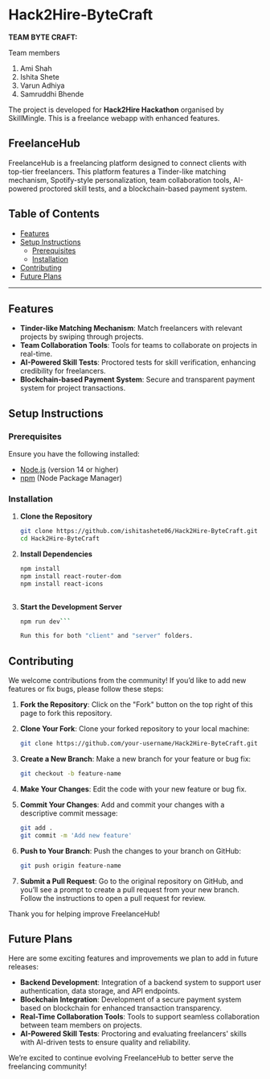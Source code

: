 # Hack2Hire-ByteCraft
**TEAM BYTE CRAFT:**

Team members
1. Ami Shah
2. Ishita Shete
3. Varun Adhiya
4. Samruddhi Bhende

The project is developed for **Hack2Hire Hackathon** organised by SkillMingle. This is a freelance webapp with enhanced features. 

## FreelanceHub

FreelanceHub is a freelancing platform designed to connect clients with top-tier freelancers. This platform features a Tinder-like matching mechanism, Spotify-style personalization, team collaboration tools, AI-powered proctored skill tests, and a blockchain-based payment system.

## Table of Contents

- [Features](#features)
- [Setup Instructions](#setup-instructions)
  - [Prerequisites](#prerequisites)
  - [Installation](#installation)
- [Contributing](#contributing)
- [Future Plans](#future-plans)

---

## Features

- **Tinder-like Matching Mechanism**: Match freelancers with relevant projects by swiping through projects.
- **Team Collaboration Tools**: Tools for teams to collaborate on projects in real-time.
- **AI-Powered Skill Tests**: Proctored tests for skill verification, enhancing credibility for freelancers.
- **Blockchain-based Payment System**: Secure and transparent payment system for project transactions.

## Setup Instructions

### Prerequisites

Ensure you have the following installed:

- [Node.js](https://nodejs.org/) (version 14 or higher)
- [npm](https://www.npmjs.com/) (Node Package Manager)

### Installation

1. **Clone the Repository**

   ```bash
   git clone https://github.com/ishitashete06/Hack2Hire-ByteCraft.git
   cd Hack2Hire-ByteCraft

2. **Install Dependencies**

   ```bash
   npm install
   npm install react-router-dom
   npm install react-icons
  

3. **Start the Development Server**

   ```bash
   npm run dev```

   Run this for both "client" and "server" folders.

## Contributing

We welcome contributions from the community! If you’d like to add new features or fix bugs, please follow these steps:

1. **Fork the Repository**: Click on the "Fork" button on the top right of this page to fork this repository.
2. **Clone Your Fork**: Clone your forked repository to your local machine:

   ```bash
   git clone https://github.com/your-username/Hack2Hire-ByteCraft.git
3. **Create a New Branch**: Make a new branch for your feature or bug fix:

   ```bash
   git checkout -b feature-name
4. **Make Your Changes**: Edit the code with your new feature or bug fix.

5. **Commit Your Changes**: Add and commit your changes with a descriptive commit message:

   ```bash
   git add .
   git commit -m 'Add new feature'
6. **Push to Your Branch**: Push the changes to your branch on GitHub:

   ```bash
   git push origin feature-name
7. **Submit a Pull Request**: Go to the original repository on GitHub, and you’ll see a prompt to create a pull request from your new branch. Follow the instructions to open a pull request for review.

Thank you for helping improve FreelanceHub!

## Future Plans

Here are some exciting features and improvements we plan to add in future releases:

- **Backend Development**: Integration of a backend system to support user authentication, data storage, and API endpoints.
- **Blockchain Integration**: Development of a secure payment system based on blockchain for enhanced transaction transparency.
- **Real-Time Collaboration Tools**: Tools to support seamless collaboration between team members on projects.
- **AI-Powered Skill Tests**: Proctoring and evaluating freelancers' skills with AI-driven tests to ensure quality and reliability.

We’re excited to continue evolving FreelanceHub to better serve the freelancing community!
